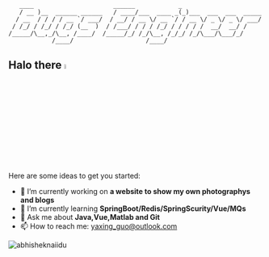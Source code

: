 ```
   ____                      ______            _                     
   / __ )__  ______ ______   / ____/___  ____ _(_)___  ___  ___  _____
  / __  / / / / __ `/ ___/  / __/ / __ \/ __ `/ / __ \/ _ \/ _ \/ ___/
 / /_/ / /_/ / /_/ (__  )  / /___/ / / / /_/ / / / / /  __/  __/ /    
/_____/\__,_/\__, /____/  /_____/_/ /_/\__, /_/_/ /_/\___/\___/_/     
            /____/                    /____/                           
```
## Halo there <a href="https://www.gautamkrishnar.com/"><img src="https://media.giphy.com/media/hvRJCLFzcasrR4ia7z/giphy.gif" width="5%"></a>


<!-- **Hawks-eat-nothing/Hawks-eat-nothing** is a ✨ _special_ ✨ repository because its `README.md` (this file) appears on your GitHub profile. -->

Here are some ideas to get you started:

- 🔭 I’m currently working on **a website to show my own photographys and blogs**
- 🌱 I’m currently learning **SpringBoot/Redis/SpringScurity/Vue/MQs**
- 💬 Ask me about **Java,Vue,Matlab and Git**
- 📫 How to reach me: yaxing_guo@outlook.com

<p align="left"> <img src="https://github-readme-stats.vercel.app/api?username=Hawks-eat-nothing&show_icons=true&theme=gotham" alt="abhisheknaiidu" />


